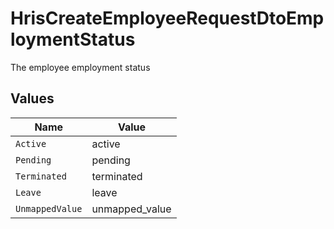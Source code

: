 # HrisCreateEmployeeRequestDtoEmploymentStatus

The employee employment status


## Values

| Name            | Value           |
| --------------- | --------------- |
| `Active`        | active          |
| `Pending`       | pending         |
| `Terminated`    | terminated      |
| `Leave`         | leave           |
| `UnmappedValue` | unmapped_value  |